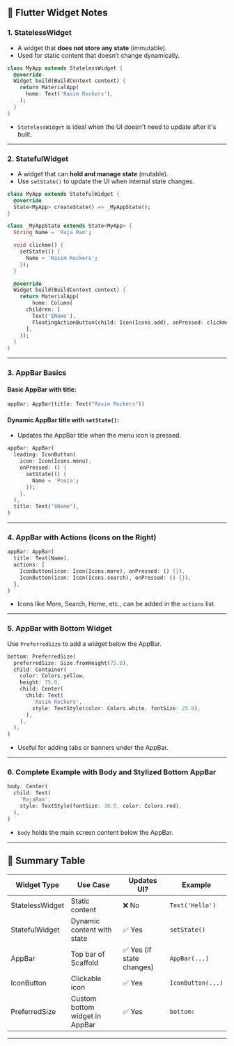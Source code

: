## 📘 Flutter Widget Notes

### 1. **StatelessWidget**

* A widget that **does not store any state** (immutable).
* Used for static content that doesn’t change dynamically.

```dart
class MyApp extends StatelessWidget {
  @override
  Widget build(BuildContext context) {
    return MaterialApp(
      home: Text('Rasim Rockers'),
    );
  }
}
```

* `StatelessWidget` is ideal when the UI doesn't need to update after it's built.

---

### 2. **StatefulWidget**

* A widget that can **hold and manage state** (mutable).
* Use `setState()` to update the UI when internal state changes.

```dart
class MyApp extends StatefulWidget {
  @override
  State<MyApp> createState() => _MyAppState();
}

class _MyAppState extends State<MyApp> {
  String Name = 'Raja Ram';

  void clickme() {
    setState(() {
      Name = 'Rasim Rockers';
    });
  }

  @override
  Widget build(BuildContext context) {
    return MaterialApp(
        home: Column(
      children: [
        Text('$Name'),
        FloatingActionButton(child: Icon(Icons.add), onPressed: clickme),
      ],
    ));
  }
}
```

---

### 3. **AppBar Basics**

#### Basic AppBar with title:

```dart
appBar: AppBar(title: Text("Rasim Rockers"))
```

#### Dynamic AppBar title with `setState()`:

* Updates the AppBar title when the menu icon is pressed.

```dart
appBar: AppBar(
  leading: IconButton(
    icon: Icon(Icons.menu),
    onPressed: () {
      setState(() {
        Name = 'Pooja';
      });
    },
  ),
  title: Text("$Name"),
)
```

---

### 4. **AppBar with Actions (Icons on the Right)**

```dart
appBar: AppBar(
  title: Text(Name),
  actions: [
    IconButton(icon: Icon(Icons.more), onPressed: () {}),
    IconButton(icon: Icon(Icons.search), onPressed: () {}),
  ],
)
```

* Icons like More, Search, Home, etc., can be added in the `actions` list.

---

### 5. **AppBar with Bottom Widget**

Use `PreferredSize` to add a widget below the AppBar.

```dart
bottom: PreferredSize(
  preferredSize: Size.fromHeight(75.0),
  child: Container(
    color: Colors.yellow,
    height: 75.0,
    child: Center(
      child: Text(
        'Rasim Rockers',
        style: TextStyle(color: Colors.white, fontSize: 25.0),
      ),
    ),
  ),
)
```

* Useful for adding tabs or banners under the AppBar.

---

### 6. **Complete Example with Body and Stylized Bottom AppBar**

```dart
body: Center(
  child: Text(
    'RajaRam',
    style: TextStyle(fontSize: 30.0, color: Colors.red),
  ),
)
```

* `body` holds the main screen content below the AppBar.

---

## 📝 Summary Table

| Widget Type     | Use Case                       | Updates UI?              | Example           |
| --------------- | ------------------------------ | ------------------------ | ----------------- |
| StatelessWidget | Static content                 | ❌ No                     | `Text('Hello')`   |
| StatefulWidget  | Dynamic content with state     | ✅ Yes                    | `setState()`      |
| AppBar          | Top bar of Scaffold            | ✅ Yes (if state changes) | `AppBar(...)`     |
| IconButton      | Clickable icon                 | ✅ Yes                    | `IconButton(...)` |
| PreferredSize   | Custom bottom widget in AppBar | ✅ Yes                    | `bottom:`         |

---

